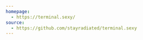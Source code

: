 ```yaml
---
homepage:
  - https://terminal.sexy/
source:
  - https://github.com/stayradiated/terminal.sexy
---
```

